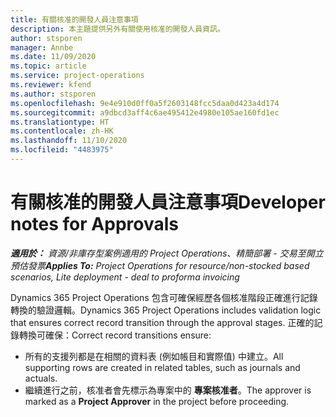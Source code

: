 ```yaml
---
title: 有關核准的開發人員注意事項
description: 本主題提供另外有關使用核准的開發人員資訊。
author: stsporen
manager: Annbe
ms.date: 11/09/2020
ms.topic: article
ms.service: project-operations
ms.reviewer: kfend
ms.author: stsporen
ms.openlocfilehash: 9e4e910d0ff0a5f2603148fcc5daa0d423a4d174
ms.sourcegitcommit: a9dbcd3aff4c6ae495412e4980e105ae160fd1ec
ms.translationtype: HT
ms.contentlocale: zh-HK
ms.lasthandoff: 11/10/2020
ms.locfileid: "4483975"
---
```

# <a name="developer-notes-for-approvals"></a><span data-ttu-id="3e462-103">有關核准的開發人員注意事項</span><span class="sxs-lookup"><span data-stu-id="3e462-103">Developer notes for Approvals</span></span>

<span data-ttu-id="3e462-104">_**適用於：** 資源/非庫存型案例適用的 Project Operations、精簡部署 - 交易至開立預估發票_</span><span class="sxs-lookup"><span data-stu-id="3e462-104">_**Applies To:** Project Operations for resource/non-stocked based scenarios, Lite deployment - deal to proforma invoicing_</span></span>

<span data-ttu-id="3e462-105">Dynamics 365 Project Operations 包含可確保經歷各個核准階段正確進行記錄轉換的驗證邏輯。</span><span class="sxs-lookup"><span data-stu-id="3e462-105">Dynamics 365 Project Operations includes validation logic that ensures correct record transition through the approval stages.</span></span> <span data-ttu-id="3e462-106">正確的記錄轉換可確保：</span><span class="sxs-lookup"><span data-stu-id="3e462-106">Correct record transitions ensure:</span></span> 

  - <span data-ttu-id="3e462-107">所有的支援列都是在相關的資料表 (例如帳目和實際值) 中建立。</span><span class="sxs-lookup"><span data-stu-id="3e462-107">All supporting rows are created in related tables, such as journals and actuals.</span></span>
  - <span data-ttu-id="3e462-108">繼續進行之前，核准者會先標示為專案中的 **專案核准者**。</span><span class="sxs-lookup"><span data-stu-id="3e462-108">The approver is marked as a **Project Approver** in the project before proceeding.</span></span>
